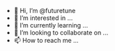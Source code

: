 - 👋 Hi, I’m @futuretune
- 👀 I’m interested in ...
- 🌱 I’m currently learning ...
- 💞️ I’m looking to collaborate on ...
- 📫 How to reach me ...

<!---
futuretune/futuretune is a ✨ special ✨ repository because its `README.md` (this file) appears on your GitHub profile.
You can click the Preview link to take a look at your changes.
--->

